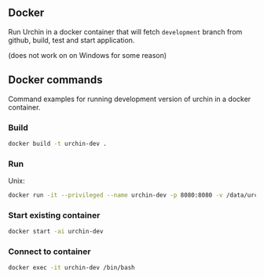 ## Docker

Run Urchin in a docker container that will fetch `development` branch from github, build, test and start application. 

(does not work on on Windows for some reason)
## Docker commands

Command examples for running development version of urchin in a docker container.

### Build
```bash
docker build -t urchin-dev .
```
### Run
Unix:
```bash
docker run -it --privileged --name urchin-dev -p 8080:8080 -v /data/urchin/.m2/:/root/.m2/ -v /data/urchin/node_modules:/workspace/node_modules urchin-dev
```
### Start existing container
```bash
docker start -ai urchin-dev
```

### Connect to container
```bash
docker exec -it urchin-dev /bin/bash
```